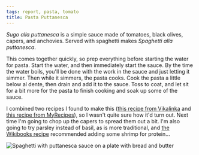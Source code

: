 ```yaml
---
tags: report, pasta, tomato
title: Pasta Puttanesca
---
```


<em>Sugo alla puttanesca</em> is a simple sauce made of tomatoes, black
olives, capers, and anchovies. Served with spaghetti makes <em>Spaghetti
alla puttanesca</em>.

This comes together quickly, so prep everything before starting the
water for pasta. Start the water, and then immediately start the sauce.
By the time the water boils, you'll be done with the work in the sauce
and just letting it simmer. Then while it simmers, the pasta cooks. Cook
the pasta a little below al dente, then drain and add it to the sauce.
Toss to coat, and let sit for a bit more for the pasta to finish cooking
and soak up some of the sauce.

I combined two recipes I found to make this ([this recipe from
Vikalinka](http://vikalinka.com/2015/03/08/spaghetti-puttanesca/) and
[this recipe from
MyRecipes](http://www.myrecipes.com/recipe/pasta-puttanesca)), so
I wasn't quite sure how it'd turn out. Next time I'm going to chop up
the capers to spread them out a bit. I'm also going to try parsley
instead of basil, as is more traditional, and [the Wikibooks
recipe](https://en.wikibooks.org/wiki/Cookbook:Spaghetti_alla_Puttanesca)
recommended adding some shrimp for protein...

![Spaghetti with puttanesca sauce on a plate with bread and
butter](glamour.jpg)
